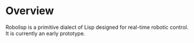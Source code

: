 # Overview
Robolisp is a primitive dialect of Lisp designed for real-time robotic control.
It is currently an early prototype.
